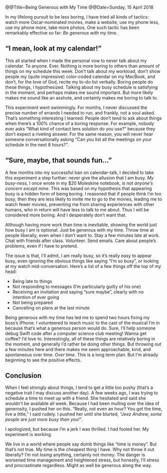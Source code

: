 @@Title=Being Generous with My Time
@@Date=Sunday, 15 April 2018


In my lifelong pursuit to be less boring, I have tried all kinds of tactics:  watch more Oscar-nominated movies, make a website, use my phone less, use my phone more, take more photos. One such tactic has been remarkably effective so far: _Be generous with my time_.

## “I mean, look at my calendar!”
This all started when I made the personal vow to never talk about my calendar. To anyone. Ever. Nothing is more boring to others than amount of things on my schedule this week. Don’t talk about my workload, don’t show people my (quite impressive) color-coded calendar on my MacBook, and don’t, for the love of God, recite my to-do list verbally. Boring people do these things, I hypothesized. Talking about my busy schedule is satisfying in the moment, and perhaps makes me sound important. But more likely makes me sound like an asshole, and certainly makes me boring to talk to. 

This experiment went swimmingly. For months, I never discussed the precise number of errands I needed to run, and frankly, not a soul asked. That’s something interesting I learned: People don’t tend to ask about things when there’s a 100% chance of a boring response. For example, nobody ever asks “What kind of contact lens solution do you use?” because they don’t expect a riveting answer. For the same reason, you will never hear someone conversationally asking “Can you list all the meetings on your schedule in the next 8 hours?”. 

## “Sure, maybe, that sounds fun…”
A few months into my successful ban on calendar-talk, I decided to take this experiment a step further: never give the allusion that I am busy. _My busy-ness_, I once wrote in my $20 Moleskine notebook, _is not anyone’s concern except mine_. This was based on my hypothesis that appearing busy is a hidden form of being boring.  I reasoned that if people think I’m too busy, then they are less likely to invite me to go to the movies, leading me to watch fewer movies, preventing me from sharing experiences with other humans, who in return will have less to talk to me about. Thus I will be considered more boring. And I desperately don’t want that.  

Although having more work than time is inevitable, showing the world just how busy I am is optional. Just be generous with my time. Throw time at people liberally, even when I don’t want to. Stay a few minutes late at work. Chat with friends after class. Volunteer. Send emails. Care about people’s problems, even if I have to pretend.

 The issue is that, I'll admit, I am really busy, so it’s really easy to appear busy, even ignoring the obvious things like saying “I’m so busy”, or looking at my watch mid-conversation.  Here’s a list of a few things off the top of my head:
 
* Being late to things
* Not responding to messages (I’m particularly guilty of his one)
* Receiving an invitation and saying “sure maybe”, clearly with no intention of ever going
* Not being prepared
* Cancelling on plans at the last minute

Being generous with my time has led me to spend two hours fixing my boss’s iPhone. I volunteered to teach music to the cast of the musical I’m in because that’s what a generous person would do. Sure, I’ll help someone debug Swift code after a computer science club meeting!  Wanna get coffee? I’d love to.  Interestingly, all of these things are relatively boring in the moment, and generally I’d rather be doing other things. But throwing out a few minutes here and there makes me seem approachable, kind, and spontaneous over time. _Over time_.  This is a long term plan. But I’m already beginning to see the positive effects. 

## Conclusion
When I feel strongly about things, I tend to get a little too pushy (that’s a negative trait I may discuss another day). A few weeks ago, I was trying to schedule a time to meet up with a friend. She hesitated and said she wouldn’t be available all week. Because I had been mulling over the idea of generosity, I pushed her on this. “Really, not even an hour? You got the time, live a little,” I said rudely. I pushed her until she blurted, _“Jeez Andrew, some people are just more busy than you!”_. 

I apologized, but because I’m a jerk I was thrilled. I had fooled her. My experiment is working.

 We live in a world where people say dumb things like “time is money”.  But that’s not true. My time is the cheapest thing I have. Why not throw it out liberally? I’m not _losing_ anything, certainly not money. The danger is worsened time management and heightened stress, but honestly, I’ll stress and procrastinate regardless. Might as well be generous along the way. 





